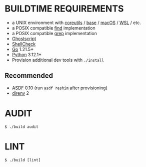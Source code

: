 # BUILDTIME REQUIREMENTS

* a UNIX environment with [coreutils](https://www.gnu.org/software/coreutils/) / [base](http://ftp.freebsd.org/pub/FreeBSD/releases/) / [macOS](https://www.apple.com/macos) / [WSL](https://learn.microsoft.com/en-us/windows/wsl/install) / etc.
* a POSIX compatible [find](https://pubs.opengroup.org/onlinepubs/9699919799/utilities/find.html) implementation
* a POSIX compatible [grep](https://pubs.opengroup.org/onlinepubs/9699919799/utilities/grep.html) implementation
* [Ghostscript](https://www.ghostscript.com/)
* [ShellCheck](https://hackage.haskell.org/package/ShellCheck)
* [Go](https://go.dev/) 1.21.5+
* [Python](https://www.python.org/) 3.12.1+
* Provision additional dev tools with `./install`

## Recommended

* [ASDF](https://asdf-vm.com/) 0.10 (run `asdf reshim` after provisioning)
* [direnv](https://direnv.net/) 2

# AUDIT

```console
$ ./build audit
```

# LINT

```console
$ ./build [lint]
```
